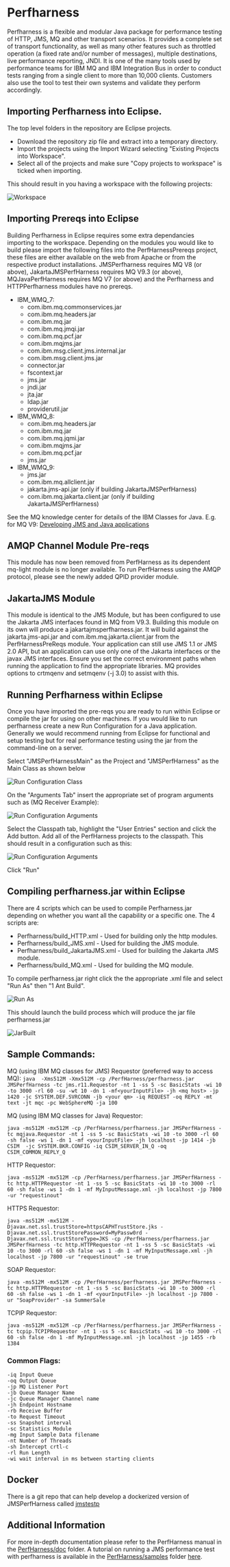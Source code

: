 # Perfharness
Perfharness is a flexible and modular Java package for performance testing of HTTP, JMS, MQ and other transport scenarios. It provides a complete set of transport functionality, as well as many other features such as throttled operation (a fixed rate and/or number of messages), multiple destinations, live performance reporting, JNDI. It is one of the many tools used by performance teams for IBM MQ and IBM Integration Bus in order to conduct tests ranging from a single client to more than 10,000 clients. Customers also use the tool to test their own systems and validate they perform accordingly.

## Importing Perfharness into Eclipse.

The top level folders in the repository are Eclipse projects. 
* Download the repository zip file and extract into a temporary directory.  
* Import the projects using the Import Wizard selecting "Existing Projects into Workspace". 
* Select all of the projects and make sure "Copy projects to workspace" is ticked when importing.

This should result in you having a workspace with the following projects:

![Workspace](images/PerfharnessWorkspace.png?raw=true "Workspace")

## Importing Prereqs into Eclipse

Building Perfharness in Eclipse requires some extra dependancies importing to the workspace. Depending on the modules you would like to build please import the following files into the PerfHarnessPrereqs project, these files are either available on the web from Apache or from the respective product installations. JMSPerfharness requires MQ V8 (or above), JakartaJMSPerfHarness requires MQ V9.3 (or above), MQJavaPerfHarness requires MQ V7 (or above) and the Perfharness and HTTPPerfharness modules have no prereqs.

* IBM_WMQ_7: 
    * com.ibm.mq.commonservices.jar
    * com.ibm.mq.headers.jar
    * com.ibm.mq.jar
    * com.ibm.mq.jmqi.jar
    * com.ibm.mq.pcf.jar
    * com.ibm.mqjms.jar
    * com.ibm.msg.client.jms.internal.jar
    * com.ibm.msg.client.jms.jar
    * connector.jar
    * fscontext.jar
    * jms.jar
    * jndi.jar
    * jta.jar
    * ldap.jar
    * providerutil.jar
* IBM_WMQ_8: 
    * com.ibm.mq.headers.jar
    * com.ibm.mq.jar
    * com.ibm.mq.jqmi.jar
    * com.ibm.mqjms.jar
    *  com.ibm.mq.pcf.jar
    * jms.jar
* IBM_WMQ_9: 
    * jms.jar
    * com.ibm.mq.allclient.jar
    * jakarta.jms-api.jar (only if building JakartaJMSPerfHarness)
    * com.ibm.mq.jakarta.client.jar (only if building JakartaJMSPerfHarness)

See the MQ knowledge center for details of the IBM Classes for Java. E.g. for MQ V9: [Developing JMS and Java applications](https://www.ibm.com/support/knowledgecenter/SSFKSJ_9.0.0/com.ibm.mq.dev.doc/q118320_.html)


## AMQP Channel Module Pre-reqs

This module has now been removed from PerfHarness as its dependent mq-light module is no longer available. To run PerfHarness using the AMQP protocol, please see the newly added QPID provider module.

## JakartaJMS Module

This module is identical to the JMS Module, but has been configured to use the Jakarta JMS interfaces found in MQ from V9.3. Building this module on its own will produce a jakartajmsperfharness.jar. It will build against the jakarta.jms-api.jar and com.ibm.mq.jakarta.client.jar from the PerfHarnessPreReqs module. Your application can still use JMS 1.1 or JMS 2.0 API, but an application can use only one of the Jakarta interfaces or the javax JMS interfaces. Ensure you set the correct environment paths when running the application to find the appropriate libraries. MQ provides options to crtmqenv and setmqenv (-j 3.0) to assist with this.

## Running Perfharness within Eclipse

Once you have imported the pre-reqs you are ready to run within Eclipse or compile the jar for using on other machines. If you would like to run perfharness create a new Run Configuration for a Java application. Generally we would recommend running from Eclipse for functional and setup testing but for real performance testing using the jar from the command-line on a server.

Select "JMSPerfHarnessMain" as the Project and "JMSPerfHarness" as the Main Class as shown below

![Run Configuration Class](images/PerfharnessRunConfiguration1.png?raw=true "RunConfigurationClass")

On the "Arguments Tab" insert the appropriate set of program arguments such as (MQ Receiver Example):

![Run Configuration Arguments](images/PerfharnessRunConfiguration2.png?raw=true "RunConfigurationArguments")

Select the Classpath tab, highlight the "User Entries" section and click the Add button. Add all of the PerfHarness projects to the classpath. This should result in a configuration such as this:

![Run Configuration Arguments](images/PerfharnessRunConfiguration3.png?raw=true "RunConfigurationClasspath")

Click "Run"

## Compiling perfharness.jar within Eclipse

There are 4 scripts which can be used to compile Perfharness.jar depending on whether you want all the capability or a specific one. The 4 scripts are:

* Perfharness/build_HTTP.xml - Used for building only the http modules.
* Perfharness/build_JMS.xml - Used for building the JMS module.
* Perfharness/build_JakartaJMS.xml - Used for building the Jakarta JMS module.
* Perfharness/build_MQ.xml - Used for building the MQ module.

To compile perfharness.jar right click the the appropriate .xml file and select "Run As" then "1 Ant Build". 

![Run As](images/RunAs.png?raw=true "RunAs")

This should launch the build process which will produce the jar file perfharness.jar

![JarBuilt](images/PerfHarnessBuilt.png?raw=true "JarsBuilt")

## Sample Commands:

MQ (using IBM MQ classes for JMS) Requestor (preferred way to access MQ):
```java  -Xms512M -Xmx512M -cp /PerfHarness/perfharness.jar JMSPerfHarness -tc jms.r11.Requestor -nt 1 -ss 5 -sc BasicStats -wi 10 -to 3000 -rl 60 -su -wt 10 -dn 1 -mf<yourInputFile> -jh <mq host> -jp 1420 -jc SYSTEM.DEF.SVRCONN -jb <your qm> -iq REQUEST -oq REPLY -mt text -jt mqc -pc WebSphereMQ -ja 100```

MQ (using IBM MQ classes for Java) Requestor:

```java -ms512M -mx512M -cp /PerfHarness/perfharness.jar JMSPerfHarness -tc mqjava.Requestor -nt 1 -ss 5 -sc BasicStats -wi 10 -to 3000 -rl 60 -sh false -ws 1 -dn 1 -mf <yourInputFile> -jh localhost -jp 1414 -jb CSIM  -jc SYSTEM.BKR.CONFIG -iq CSIM_SERVER_IN_Q -oq CSIM_COMMON_REPLY_Q```

HTTP Requestor:

```java -ms512M -mx512M -cp /PerfHarness/perfharness.jar JMSPerfHarness -tc http.HTTPRequestor -nt 1 -ss 5 -sc BasicStats -wi 10 -to 3000 -rl 60 -sh false -ws 1 -dn 1 -mf MyInputMessage.xml -jh localhost -jp 7800 -ur "requestinout"```

HTTPS Requestor:

```java -ms512M -mx512M -Djavax.net.ssl.trustStore=httpsCAPHTrustStore.jks -Djavax.net.ssl.trustStorePassword=MyPassw0rd -Djavax.net.ssl.trustStoreType=JKS -cp /PerfHarness/perfharness.jar JMSPerfHarness -tc http.HTTPRequestor -nt 1 -ss 5 -sc BasicStats -wi 10 -to 3000 -rl 60 -sh false -ws 1 -dn 1 -mf MyInputMessage.xml -jh localhost -jp 7800 -ur "requestinout" -se true```

SOAP Requestor:

```java -ms512M -mx512M -cp /PerfHarness/perfharness.jar JMSPerfHarness -tc http.HTTPRequestor -nt 1 -ss 5 -sc BasicStats -wi 10 -to 3000 -rl 60 -sh false -ws 1 -dn 1 -mf <yourInputFile> -jh localhost -jp 7800 -ur "SoapProvider" -sa SummerSale```

TCPIP Requestor: 

```java -ms512M -mx512M -cp /PerfHarness/perfharness.jar JMSPerfHarness -tc tcpip.TCPIPRequestor -nt 1 -ss 5 -sc BasicStats -wi 10 -to 3000 -rl 60 -sh false -dn 1 -mf MyInputMessage.xml -jh localhost -jp 1455 -rb 1384```

### Common Flags:

```-tc transport
-iq Input Queue
-oq Output Queue
-jp MQ Listener Port
-jb Queue Manager Name
-jc Queue Manager Channel name
-jh Endpoint Hostname
-rb Receive Buffer
-to Request Timeout
-ss Snapshot interval
-sc Statistics Module
-mg Input Sample Data filename
-nt Number of Threads
-sh Intercept crtl-c
-rl Run Length
-wi wait interval in ms between starting clients
```

## Docker

There is a git repo that can help develop a dockerized version of JMSPerfHarness called [jmstestp](https://github.com/ibm-messaging/jmstestp)

## Additional Information
For more in-depth documentation please refer to the PerfHarness manual in the [PerfHarness/doc](./PerfHarness/doc) folder.
A tutorial on running a JMS performance test with perfharness is available in the [PerfHarness/samples](./samples) folder [here](./samples/jmsperfharness_tutorial1.md).
